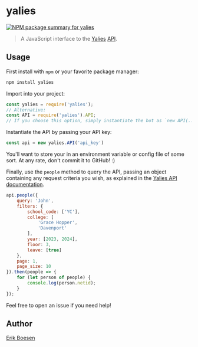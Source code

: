 # yalies
[![NPM package summary for yalies](https://nodei.co/npm/yalies.png)](https://nodei.co/npm/yalies)

> A JavaScript interface to the [Yalies](http://yalies.co) [API](http://yalies.io/apidocs).

## Usage
First install with `npm` or your favorite package manager:
```sh
npm install yalies
```

Import into your project:
```js
const yalies = require('yalies');
// Alternative:
const API = require('yalies').API;
// If you choose this option, simply instantiate the bot as `new API(...)` below.
```

Instantiate the API by passing your API key:
```js
const api = new yalies.API('api_key')
```
You'll want to store your in an environment variable or config file of some sort. At any rate, don't commit it to GitHub! :)

Finally, use the `people` method to query the API, passing an object containing any request criteria you wish, as explained in the [Yalies API documentation](https://yalies.io/apidocs).

```js
api.people({
    query: 'John',
    filters: {
        school_code: ['YC'],
        college: [
            'Grace Hopper',
            'Davenport'
        ],
        year: [2023, 2024],
        floor: 3,
        leave: [true]
    },
    page: 1,
    page_size: 10
}).then(people => {
    for (let person of people) {
        console.log(person.netid);
    }
});
```
Feel free to open an issue if you need help!

## Author
[Erik Boesen](https://github.com/ErikBoesen)
